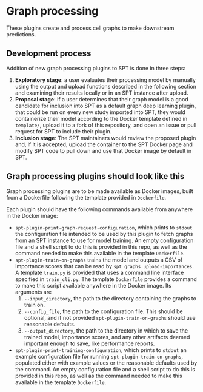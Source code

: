 # Graph processing

These plugins create and process cell graphs to make downstream predictions.

## Development process

Addition of new graph processing plugins to SPT is done in three steps:
1. **Exploratory stage**: a user evaluates their processing model by manually using the output and upload functions described in the following section and examining their results locally or in an SPT instance after upload.
2. **Proposal stage**: If a user determines that their graph model is a good candidate for inclusion into SPT as a default graph deep learning plugin, that could be run on every new study imported into SPT, they would containerize their model according to the Docker template defined in `template/`, upload it to a fork of this repository, and open an issue or pull request for SPT to include their plugin.
3. **Inclusion stage**: The SPT maintainers would review the proposed plugin and, if it is accepted, upload the container to the SPT Docker page and modify SPT code to pull down and use that Docker image by default in SPT.

## Graph processing plugins should look like this

Graph processing plugins are to be made available as Docker images, built from a Dockerfile following the template provided in `Dockerfile`.

Each plugin should have the following commands available from anywhere in the Docker image:
* `spt-plugin-print-graph-request-configuration`, which prints to `stdout` the configuration file intended to be used by this plugin to fetch graphs from an SPT instance to use for model training. An empty configuration file and a shell script to do this is provided in this repo, as well as the command needed to make this available in the template `Dockerfile`.
* `spt-plugin-train-on-graphs` trains the model and outputs a CSV of importance scores that can be read by `spt graphs upload-importances`. A template `train.py` is provided that uses a command line interface specified in `train_cli.py`. The template `Dockerfile` provides a command to make this script available anywhere in the Docker image. Its arguments are
    1. `--input_directory`, the path to the directory containing the graphs to train on.
    2. `--config_file`, the path to the configuration file. This should be optional, and if not provided `spt-plugin-train-on-graphs` should use reasonable defaults.
    3. `--output_directory`, the path to the directory in which to save the trained model, importance scores, and any other artifacts deemed important enough to save, like performance reports.
* `spt-plugin-print-training-configuration`, which prints to `stdout` an example configuration file for running `spt-plugin-train-on-graphs`, populated either with example values or the reasonable defaults used by the command. An empty configuration file and a shell script to do this is provided in this repo, as well as the command needed to make this available in the template `Dockerfile`.
